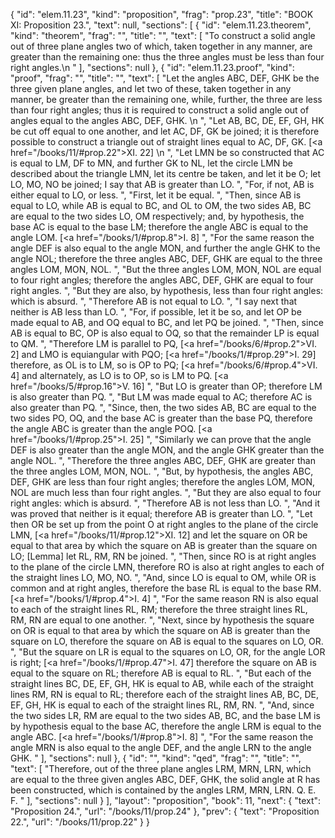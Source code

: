{
  "id": "elem.11.23",
  "kind": "proposition",
  "frag": "prop.23",
  "title": "BOOK XI: Proposition 23.",
  "text": null,
  "sections": [
    {
      "id": "elem.11.23.theorem",
      "kind": "theorem",
      "frag": "",
      "title": "",
      "text": [
        "To construct a solid angle out of three plane angles two of which, taken together in any manner, are greater than the remaining one: thus the three angles must be less than four right angles.\n       "
      ],
      "sections": null
    },
    {
      "id": "elem.11.23.proof",
      "kind": "proof",
      "frag": "",
      "title": "",
      "text": [
        "Let the angles ABC, DEF, GHK be the three given plane angles, and let two of these, taken together in any manner, be greater than the remaining one, while, further, the three are less than four right angles; thus it is required to construct a solid angle out of angles equal to the angles ABC, DEF, GHK. \n      ",
        "Let AB, BC, DE, EF, GH, HK be cut off equal to one another, and let AC, DF, GK be joined; it is therefore possible to construct a triangle out of straight lines equal to AC, DF, GK. [<a href=\"/books/11/#prop.22\">XI. 22</a>] \n      ",
        "Let LMN be so constructed that AC is equal to LM, DF to MN, and further GK to NL, let the circle LMN be described about the triangle LMN, let its centre be taken, and let it be O; let LO, MO, NO be joined; I say that AB is greater than LO. ",
        "For, if not, AB is either equal to LO, or less. ",
        "First, let it be equal. ",
        "Then, since AB is equal to LO, while AB is equal to BC, and OL to OM, the two sides AB, BC are equal to the two sides LO, OM respectively; and, by hypothesis, the base AC is equal to the base LM; therefore the angle ABC is equal to the angle LOM. [<a href=\"/books/1/#prop.8\">I. 8</a>] ",
        "For the same reason the angle DEF is also equal to the angle MON, and further the angle GHK to the angle NOL; therefore the three angles ABC, DEF, GHK are equal to the three angles LOM, MON, NOL. ",
        "But the three angles LOM, MON, NOL are equal to four right angles; therefore the angles ABC, DEF, GHK are equal to four right angles. ",
        "But they are also, by hypothesis, less than four right angles: which is absurd. ",
        "Therefore AB is not equal to LO. ",
        "I say next that neither is AB less than LO. ",
        "For, if possible, let it be so, and let OP be made equal to AB, and OQ equal to BC, and let PQ be joined. ",
        "Then, since AB is equal to BC, OP is also equal to OQ, so that the remainder LP is equal to QM. ",
        "Therefore LM is parallel to PQ, [<a href=\"/books/6/#prop.2\">VI. 2</a>] and LMO is equiangular with PQO; [<a href=\"/books/1/#prop.29\">I. 29</a>] therefore, as OL is to LM, so is OP to PQ; [<a href=\"/books/6/#prop.4\">VI. 4</a>] and alternately, as LO is to OP, so is LM to PQ. [<a href=\"/books/5/#prop.16\">V. 16</a>] ",
        "But LO is greater than OP; therefore LM is also greater than PQ. ",
        "But LM was made equal to AC; therefore AC is also greater than PQ. ",
        "Since, then, the two sides AB, BC are equal to the two sides PO, OQ, and the base AC is greater than the base PQ, therefore the angle ABC is greater than the angle POQ. [<a href=\"/books/1/#prop.25\">I. 25</a>] ",
        "Similarly we can prove that the angle DEF is also greater than the angle MON, and the angle GHK greater than the angle NOL. ",
        "Therefore the three angles ABC, DEF, GHK are greater than the three angles LOM, MON, NOL. ",
        "But, by hypothesis, the angles ABC, DEF, GHK are less than four right angles; therefore the angles LOM, MON, NOL are much less than four right angles. ",
        "But they are also equal to four right angles: which is absurd. ",
        "Therefore AB is not less than LO. ",
        "And it was proved that neither is it equal; therefore AB is greater than LO. ",
        "Let then OR be set up from the point O at right angles to the plane of the circle LMN, [<a href=\"/books/11/#prop.12\">XI. 12</a>] and let the square on OR be equal to that area by which the square on AB is greater than the square on LO; [Lemma] let RL, RM, RN be joined. ",
        "Then, since RO is at right angles to the plane of the circle LMN, therefore RO is also at right angles to each of the straight lines LO, MO, NO. ",
        "And, since LO is equal to OM, while OR is common and at right angles, therefore the base RL is equal to the base RM. [<a href=\"/books/1/#prop.4\">I. 4</a>] ",
        "For the same reason RN is also equal to each of the straight lines RL, RM; therefore the three straight lines RL, RM, RN are equal to one another. ",
        "Next, since by hypothesis the square on OR is equal to that area by which the square on AB is greater than the square on LO, therefore the square on AB is equal to the squares on LO, OR. ",
        "But the square on LR is equal to the squares on LO, OR, for the angle LOR is right; [<a href=\"/books/1/#prop.47\">I. 47</a>] therefore the square on AB is equal to the square on RL; therefore AB is equal to RL. ",
        "But each of the straight lines BC, DE, EF, GH, HK is equal to AB, while each of the straight lines RM, RN is equal to RL; therefore each of the straight lines AB, BC, DE, EF, GH, HK is equal to each of the straight lines RL, RM, RN. ",
        "And, since the two sides LR, RM are equal to the two sides AB, BC, and the base LM is by hypothesis equal to the base AC, therefore the angle LRM is equal to the angle ABC. [<a href=\"/books/1/#prop.8\">I. 8</a>] ",
        "For the same reason the angle MRN is also equal to the angle DEF, and the angle LRN to the angle GHK. "
      ],
      "sections": null
    },
    {
      "id": "",
      "kind": "qed",
      "frag": "",
      "title": "",
      "text": [
        "Therefore, out of the three plane angles LRM, MRN, LRN, which are equal to the three given angles ABC, DEF, GHK, the solid angle at R has been constructed, which is contained by the angles LRM, MRN, LRN. Q. E. F.  "
      ],
      "sections": null
    }
  ],
  "layout": "proposition",
  "book": 11,
  "next": {
    "text": "Proposition 24.",
    "url": "/books/11/prop.24"
  },
  "prev": {
    "text": "Proposition 22.",
    "url": "/books/11/prop.22"
  }
}
